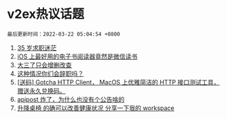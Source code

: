 # v2ex热议话题

`最后更新时间：2022-03-22 05:04:54 +0800`

1. [35 岁求职迷茫](https://www.v2ex.com/t/841773)
1. [iOS 上最好用的电子书阅读器竟然是微信读书](https://www.v2ex.com/t/841781)
1. [大三了只会增删改查](https://www.v2ex.com/t/841796)
1. [这种情况你们会辞职吗？](https://www.v2ex.com/t/841813)
1. [[送码] Gotcha HTTP Client， MacOS 上优雅简洁的 HTTP 接口测试工具，赠送永久兑换码。](https://www.v2ex.com/t/841834)
1. [apipost 炸了，为什么也没有个公告啥的](https://www.v2ex.com/t/841775)
1. [升降桌椅 的确可以改善健康状况 分享一下我的 workspace](https://www.v2ex.com/t/841821)

